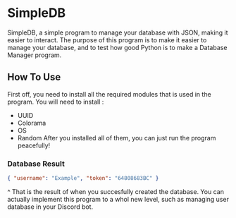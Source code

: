 # SimpleDB
SimpleDB, a simple program to manage your database with JSON, making it easier to interact.
The purpose of this program is to make it easier to manage your database, and to test how good Python is to make a Database Manager program.

## How To Use
First off, you need to install all the required modules that is used in the program.
You will need to install : 
- UUID
- Colorama
- OS
- Random
After you installed all of them, you can just run the program peacefully!
### Database Result
```json
{ "username": "Example", "token": "64808683BC" }
```
^ That is the result of when you succesfully created the database. You can actually implement this program to a whol new level, such as managing user database in your Discord bot.
